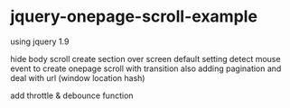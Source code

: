 # jquery-onepage-scroll-example

using jquery 1.9

hide body scroll create section over screen default setting
detect mouse event to create onepage scroll with transition
also adding pagination and deal with url (window location hash)

add throttle & debounce function